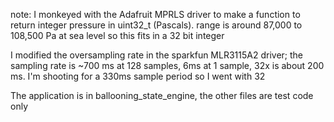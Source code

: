 note: I monkeyed with the Adafruit MPRLS driver to make a function to return integer pressure in uint32_t (Pascals).  range is around 87,000 to 108,500 Pa at sea level so this fits in a 32 bit integer

I modified the oversampling rate in the sparkfun MLR3115A2 driver; the sampling rate is ~700 ms at 128 samples, 6ms at 1 sample, 32x is about 200 ms.  I'm shooting for a 330ms sample period so I went with 32

The application is in ballooning_state_engine, the other files are test code only
